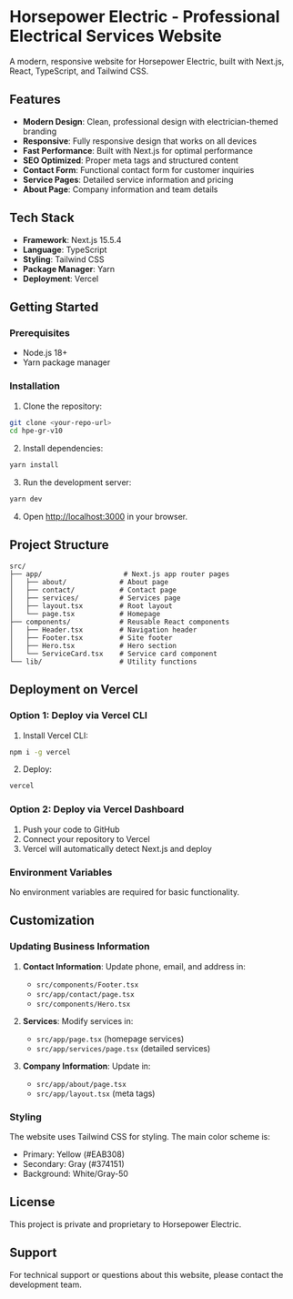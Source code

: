 # Horsepower Electric - Professional Electrical Services Website

A modern, responsive website for Horsepower Electric, built with Next.js, React, TypeScript, and Tailwind CSS.

## Features

- **Modern Design**: Clean, professional design with electrician-themed branding
- **Responsive**: Fully responsive design that works on all devices
- **Fast Performance**: Built with Next.js for optimal performance
- **SEO Optimized**: Proper meta tags and structured content
- **Contact Form**: Functional contact form for customer inquiries
- **Service Pages**: Detailed service information and pricing
- **About Page**: Company information and team details

## Tech Stack

- **Framework**: Next.js 15.5.4
- **Language**: TypeScript
- **Styling**: Tailwind CSS
- **Package Manager**: Yarn
- **Deployment**: Vercel

## Getting Started

### Prerequisites

- Node.js 18+ 
- Yarn package manager

### Installation

1. Clone the repository:
```bash
git clone <your-repo-url>
cd hpe-gr-v10
```

2. Install dependencies:
```bash
yarn install
```

3. Run the development server:
```bash
yarn dev
```

4. Open [http://localhost:3000](http://localhost:3000) in your browser.

## Project Structure

```
src/
├── app/                    # Next.js app router pages
│   ├── about/             # About page
│   ├── contact/           # Contact page
│   ├── services/          # Services page
│   ├── layout.tsx         # Root layout
│   └── page.tsx           # Homepage
├── components/            # Reusable React components
│   ├── Header.tsx         # Navigation header
│   ├── Footer.tsx         # Site footer
│   ├── Hero.tsx           # Hero section
│   └── ServiceCard.tsx    # Service card component
└── lib/                   # Utility functions
```

## Deployment on Vercel

### Option 1: Deploy via Vercel CLI

1. Install Vercel CLI:
```bash
npm i -g vercel
```

2. Deploy:
```bash
vercel
```

### Option 2: Deploy via Vercel Dashboard

1. Push your code to GitHub
2. Connect your repository to Vercel
3. Vercel will automatically detect Next.js and deploy

### Environment Variables

No environment variables are required for basic functionality.

## Customization

### Updating Business Information

1. **Contact Information**: Update phone, email, and address in:
   - `src/components/Footer.tsx`
   - `src/app/contact/page.tsx`
   - `src/components/Hero.tsx`

2. **Services**: Modify services in:
   - `src/app/page.tsx` (homepage services)
   - `src/app/services/page.tsx` (detailed services)

3. **Company Information**: Update in:
   - `src/app/about/page.tsx`
   - `src/app/layout.tsx` (meta tags)

### Styling

The website uses Tailwind CSS for styling. The main color scheme is:
- Primary: Yellow (#EAB308)
- Secondary: Gray (#374151)
- Background: White/Gray-50

## License

This project is private and proprietary to Horsepower Electric.

## Support

For technical support or questions about this website, please contact the development team.
